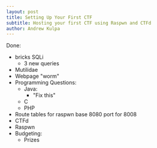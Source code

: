 ```yaml
---
layout: post
title: Setting Up Your First CTF
subtitle: Hosting your first CTF using Raspwn and CTFd
author: Andrew Kulpa
---
```


Done:
  * bricks SQLi
    * 3 new queries
  * Mutilidae
  * Webpage "worm"
  * Programming Questions:
    * Java:
      * "Fix this"
    * C
    * PHP
  * Route tables for raspwn base 8080 port for 8008
  * CTFd
  * Raspwn
  * Budgeting:
    * Prizes